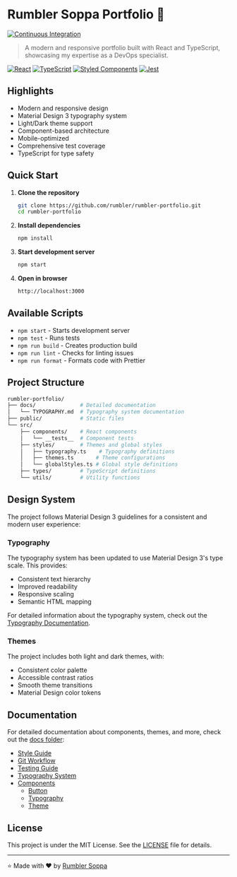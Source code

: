 # Rumbler Soppa Portfolio 🚀

[![Continuous Integration](https://github.com/rumbler/rumbler-portfolio/actions/workflows/ci.yml/badge.svg)](https://github.com/rumbler/rumbler-portfolio/actions/workflows/ci.yml)

> A modern and responsive portfolio built with React and TypeScript, showcasing my expertise as a DevOps specialist.

[![React](https://img.shields.io/badge/React-20232A?style=for-the-badge&logo=react&logoColor=61DAFB)](https://reactjs.org/)
[![TypeScript](https://img.shields.io/badge/TypeScript-007ACC?style=for-the-badge&logo=typescript&logoColor=white)](https://www.typescriptlang.org/)
[![Styled Components](https://img.shields.io/badge/styled--components-DB7093?style=for-the-badge&logo=styled-components&logoColor=white)](https://styled-components.com/)
[![Jest](https://img.shields.io/badge/Jest-C21325?style=for-the-badge&logo=jest&logoColor=white)](https://jestjs.io/)

## Highlights

- Modern and responsive design
- Material Design 3 typography system
- Light/Dark theme support
- Component-based architecture
- Mobile-optimized
- Comprehensive test coverage
- TypeScript for type safety

## Quick Start

1. **Clone the repository**

   ```bash
   git clone https://github.com/rumbler/rumbler-portfolio.git
   cd rumbler-portfolio
   ```

2. **Install dependencies**

   ```bash
   npm install
   ```

3. **Start development server**

   ```bash
   npm start
   ```

4. **Open in browser**

   ```bash
   http://localhost:3000
   ```

## Available Scripts

- `npm start`        - Starts development server
- `npm test`         - Runs tests
- `npm run build`    - Creates production build
- `npm run lint`     - Checks for linting issues
- `npm run format`   - Formats code with Prettier

## Project Structure

```bash
rumbler-portfolio/
├── docs/              # Detailed documentation
│   └── TYPOGRAPHY.md  # Typography system documentation
├── public/            # Static files
└── src/
    ├── components/    # React components
    │   └── __tests__  # Component tests
    ├── styles/        # Themes and global styles
    │   ├── typography.ts    # Typography definitions
    │   ├── themes.ts       # Theme configurations
    │   └── globalStyles.ts # Global style definitions
    ├── types/         # TypeScript definitions
    └── utils/         # Utility functions
```

## Design System

The project follows Material Design 3 guidelines for a consistent and modern user experience:

### Typography

The typography system has been updated to use Material Design 3's type scale. This provides:

- Consistent text hierarchy
- Improved readability
- Responsive scaling
- Semantic HTML mapping

For detailed information about the typography system, check out the [Typography Documentation](./docs/TYPOGRAPHY.md).

### Themes

The project includes both light and dark themes, with:

- Consistent color palette
- Accessible contrast ratios
- Smooth theme transitions
- Material Design color tokens

## Documentation

For detailed documentation about components, themes, and more, check out the [docs folder](./docs):

- [Style Guide](./docs/STYLE_GUIDE.md)
- [Git Workflow](./docs/GIT_WORKFLOW.md)
- [Testing Guide](./docs/TESTING.md)
- [Typography System](./docs/TYPOGRAPHY.md)
- [Components](./docs/components/)
  - [Button](./docs/components/BUTTON.md)
  - [Typography](./docs/components/TYPOGRAPHY.md)
  - [Theme](./docs/components/THEME.md)

## License

This project is under the MIT License. See the [LICENSE](LICENSE) file for details.

---

⭐️ Made with ❤️ by [Rumbler Soppa](https://github.com/rumbler)
